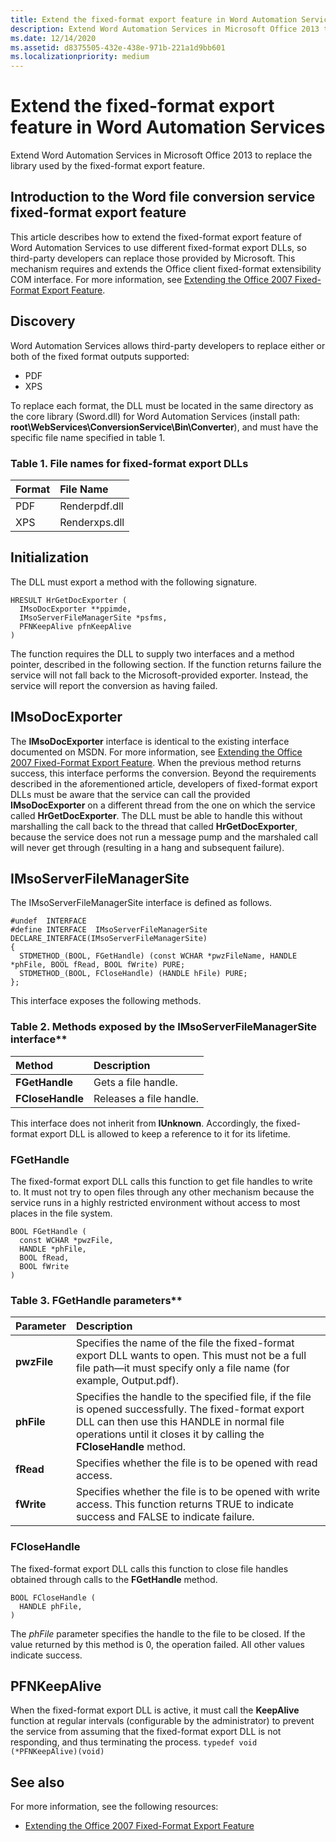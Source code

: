 ```yaml
---
title: Extend the fixed-format export feature in Word Automation Services
description: Extend Word Automation Services in Microsoft Office 2013 to replace the library used by the fixed-format export feature.
ms.date: 12/14/2020
ms.assetid: d8375505-432e-438e-971b-221a1d9bb601
ms.localizationpriority: medium
---
```


# Extend the fixed-format export feature in Word Automation Services

Extend Word Automation Services in Microsoft Office 2013 to replace the library used by the fixed-format export feature.

## Introduction to the Word file conversion service fixed-format export feature

This article describes how to extend the fixed-format export feature of Word Automation Services to use different fixed-format export DLLs, so third-party developers can replace those provided by Microsoft. This mechanism requires and extends the Office client fixed-format extensibility COM interface. For more information, see [Extending the Office 2007 Fixed-Format Export Feature](https://msdn.microsoft.com/library/aa338206.aspx).

## Discovery

Word Automation Services allows third-party developers to replace either or both of the fixed format outputs supported:

- PDF
- XPS

To replace each format, the DLL must be located in the same directory as the core library (Sword.dll) for Word Automation Services (install path: **root\WebServices\ConversionService\Bin\Converter**), and must have the specific file name specified in table 1.

### Table 1. File names for fixed-format export DLLs

| Format | File Name     |
| :----- | :------------ |
| PDF    | Renderpdf.dll |
| XPS    | Renderxps.dll |

## Initialization

The DLL must export a method with the following signature.

```
HRESULT HrGetDocExporter (
  IMsoDocExporter **ppimde,
  IMsoServerFileManagerSite *psfms,
  PFNKeepAlive pfnKeepAlive
)
```

The function requires the DLL to supply two interfaces and a method pointer, described in the following section.
If the function returns failure the service will not fall back to the Microsoft-provided exporter. Instead, the service will report the conversion as having failed.

## IMsoDocExporter

The **IMsoDocExporter** interface is identical to the existing interface documented on MSDN. For more information, see [Extending the Office 2007 Fixed-Format Export Feature](https://msdn.microsoft.com/library/aa338206.aspx). When the previous method returns success, this interface performs the conversion.
Beyond the requirements described in the aforementioned article, developers of fixed-format export DLLs must be aware that the service can call the provided **IMsoDocExporter** on a different thread from the one on which the service called **HrGetDocExporter**. The DLL must be able to handle this without marshalling the call back to the thread that called **HrGetDocExporter**, because the service does not run a message pump and the marshaled call will never get through (resulting in a hang and subsequent failure).

## IMsoServerFileManagerSite

The IMsoServerFileManagerSite interface is defined as follows.

```
#undef  INTERFACE
#define INTERFACE  IMsoServerFileManagerSite
DECLARE_INTERFACE(IMsoServerFileManagerSite)
{
  STDMETHOD_(BOOL, FGetHandle) (const WCHAR *pwzFileName, HANDLE *phFile, BOOL fRead, BOOL fWrite) PURE;
  STDMETHOD_(BOOL, FCloseHandle) (HANDLE hFile) PURE;
};
```

This interface exposes the following methods.

### Table 2. Methods exposed by the IMsoServerFileManagerSite interface\*\*

| Method           | Description             |
| :--------------- | :---------------------- |
| **FGetHandle**   | Gets a file handle.     |
| **FCloseHandle** | Releases a file handle. |

This interface does not inherit from **IUnknown**. Accordingly, the fixed-format export DLL is allowed to keep a reference to it for its lifetime.

### FGetHandle

The fixed-format export DLL calls this function to get file handles to write to. It must not try to open files through any other mechanism because the service runs in a highly restricted environment without access to most places in the file system.

```
BOOL FGetHandle (
  const WCHAR *pwzFile,
  HANDLE *phFile,
  BOOL fRead,
  BOOL fWrite
)
```

### Table 3. FGetHandle parameters\*\*

| Parameter   | Description                                                                                                                                                                                                               |
| :---------- | :------------------------------------------------------------------------------------------------------------------------------------------------------------------------------------------------------------------------ |
| **pwzFile** | Specifies the name of the file the fixed-format export DLL wants to open. This must not be a full file path—it must specify only a file name (for example, Output.pdf).                                                   |
| **phFile**  | Specifies the handle to the specified file, if the file is opened successfully. The fixed-format export DLL can then use this HANDLE in normal file operations until it closes it by calling the **FCloseHandle** method. |
| **fRead**   | Specifies whether the file is to be opened with read access.                                                                                                                                                              |
| **fWrite**  | Specifies whether the file is to be opened with write access. This function returns TRUE to indicate success and FALSE to indicate failure.                                                                               |

### FCloseHandle

The fixed-format export DLL calls this function to close file handles obtained through calls to the **FGetHandle** method.

```
BOOL FCloseHandle (
  HANDLE phFile,
)
```

The _phFile_ parameter specifies the handle to the file to be closed. If the value returned by this method is 0, the operation failed. All other values indicate success.

## PFNKeepAlive

When the fixed-format export DLL is active, it must call the **KeepAlive** function at regular intervals (configurable by the administrator) to prevent the service from assuming that the fixed-format export DLL is not responding, and thus terminating the process.
`typedef void (*PFNKeepAlive)(void)`

## See also

For more information, see the following resources:

- [Extending the Office 2007 Fixed-Format Export Feature](https://msdn.microsoft.com/library/office/aa338206%28v=office.12%29.aspx)
